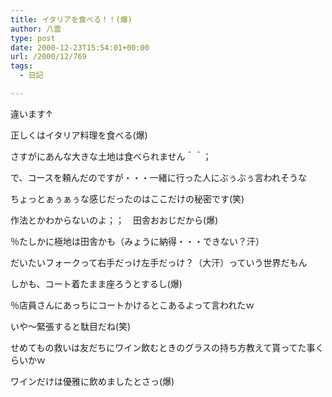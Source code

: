 ```yaml
---
title: イタリアを食べる！！(爆)
author: 八雲
type: post
date: 2000-12-23T15:54:01+00:00
url: /2000/12/769
tags:
  - 日記

---
```

違います↑
  
正しくはイタリア料理を食べる(爆)
  
さすがにあんな大きな土地は食べられません＾＾；

で、コースを頼んだのですが・・・一緒に行った人にぶぅぶぅ言われそうな
  
ちょっとぁぅぁぅな感じだったのはここだけの秘密です(笑)
  
作法とかわからないのよ；；　田舎おおじだから(爆)
  
％たしかに極地は田舎かも（みょうに納得・・・できない？汗）
  
だいたいフォークって右手だっけ左手だっけ？（大汗）っていう世界だもん
  
しかも、コート着たまま座ろうとするし(爆)
  
％店員さんにあっちにコートかけるとこあるよって言われたｗ
  
いや～緊張すると駄目だね(笑)
  
せめてもの救いは友だちにワイン飲むときのグラスの持ち方教えて貰ってた事くらいかｗ
  
ワインだけは優雅に飲めましたとさっ(爆)
